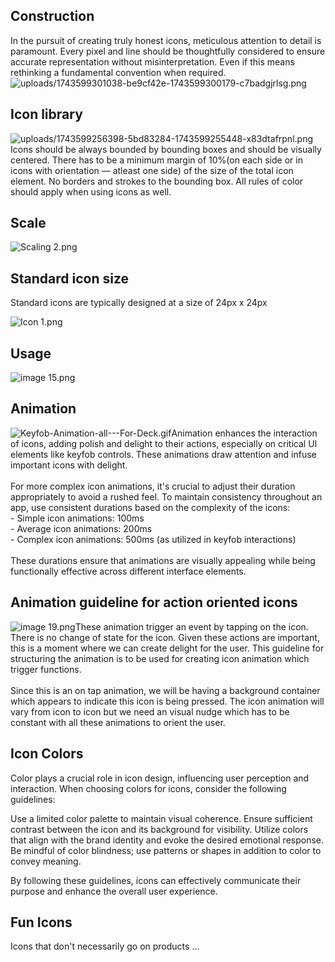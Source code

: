 <h2 style="text-align: left">Construction
</h2>
<p style="text-align: left">In the pursuit of creating truly honest icons, meticulous attention to detail is paramount. Every pixel and line should be thoughtfully considered to ensure accurate representation without misinterpretation. Even if this means rethinking a fundamental convention when required.<img src="https://bucket-production-5169.up.railway.app/uploads/uploads/1743599301038-be9cf42e-1743599300179-c7badgjrlsg.png?X-Amz-Algorithm=AWS4-HMAC-SHA256&amp;X-Amz-Credential=cipRRh8D5NgHPVuaj4zW8kzGQg6EUsES%2F20250402%2Fus-east-1%2Fs3%2Faws4_request&amp;X-Amz-Date=20250402T131010Z&amp;X-Amz-Expires=86400&amp;X-Amz-SignedHeaders=host&amp;X-Amz-Signature=f13e749251f4ad8b36352bab19faf3044e50815d9f0a17d2c06ab8f1ac660f94" alt="uploads/1743599301038-be9cf42e-1743599300179-c7badgjrlsg.png">
</p>
<h2 style="text-align: left">Icon library
</h2>
<p style="text-align: left">
<img src="https://bucket-production-5169.up.railway.app/uploads/uploads/1743599256398-5bd83284-1743599255448-x83dtafrpnl.png?X-Amz-Algorithm=AWS4-HMAC-SHA256&amp;X-Amz-Credential=cipRRh8D5NgHPVuaj4zW8kzGQg6EUsES%2F20250402%2Fus-east-1%2Fs3%2Faws4_request&amp;X-Amz-Date=20250402T131123Z&amp;X-Amz-Expires=86400&amp;X-Amz-SignedHeaders=host&amp;X-Amz-Signature=ffe8c0d207bf82c1d09bc4c8987e934404fdf7b45e909003f298b7284d8a8ba0" alt="uploads/1743599256398-5bd83284-1743599255448-x83dtafrpnl.png">Icons should be always bounded by bounding boxes and should be visually centered. There has to be a minimum margin of 10%(on each side or in icons with orientation — atleast one side) of the size of the total icon element. No borders and strokes to the bounding box. All rules of color should apply when using icons as well.
</p>
<h2 style="text-align: left">Scale
</h2>
<p style="text-align: left">
<img src="https://bucket-production-5169.up.railway.app/uploads/uploads/1743599623167-a2af4c9f-1743599622296-yw0sexsdrp.png" alt="Scaling 2.png">
</p>
<h2 style="text-align: left">Standard icon size
</h2>
<p style="text-align: left">Standard icons are typically designed at a size of 24px x 24px
</p>
<p style="text-align: left">
<img src="https://bucket-production-5169.up.railway.app/uploads/uploads/1743599748984-c803b517-1743599747962-m3caevwyjrq.png" alt="Icon 1.png">
</p>
<h2 style="text-align: left">Usage
</h2>
<p style="text-align: left">
<img src="https://bucket-production-5169.up.railway.app/uploads/uploads/1743599780594-3e7b7d6a-1743599779644-4d3qxsswaqa.png" alt="image 15.png">
</p>
<h2 style="text-align: left">Animation
</h2>
<p style="text-align: left">
<img src="https://bucket-production-5169.up.railway.app/uploads/uploads/1743599835629-fcbbe3a5-1743599834577-pk8zsrfrvs.gif" alt="Keyfob-Animation-all---For-Deck.gif">Animation enhances the interaction of icons, adding polish and delight to their actions, especially on critical UI elements like keyfob controls. These animations draw attention and infuse important icons with delight.<br>
<br>For more complex icon animations, it's crucial to adjust their duration appropriately to avoid a rushed feel. To maintain consistency throughout an app, use consistent durations based on the complexity of the icons:<br>- Simple icon animations: 100ms<br>- Average icon animations: 200ms<br>- Complex icon animations: 500ms (as utilized in keyfob interactions)<br>
<br>These durations ensure that animations are visually appealing while being functionally effective across different interface elements.
</p>
<p style="text-align: left">
</p>
<h2 style="text-align: left">Animation guideline for action oriented icons
</h2>
<p style="text-align: left">
<img src="https://bucket-production-5169.up.railway.app/uploads/uploads/1743600047913-7b7b2b34-1743600047278-fic5w3v1l.png" alt="image 19.png">These animation trigger an event by tapping on the icon. There is no change of state for the icon. Given these actions are important, this is a moment where we can create delight for the user. This guideline for structuring the animation is to be used for creating icon animation which trigger functions. <br>
<br>Since this is an on tap animation, we will be having a background container which appears to indicate this icon is being pressed. The icon animation will vary from icon to icon but we need an visual nudge which has to be constant with all these animations to orient the user.
</p>
<h2 style="text-align: left">Icon Colors
</h2>
<p style="text-align: left">Color plays a crucial role in icon design, influencing user perception and interaction. When choosing colors for icons, consider the following guidelines:
</p>
<p style="text-align: left"> Use a limited color palette to maintain visual coherence. Ensure sufficient contrast between the icon and its background for visibility. Utilize colors that align with the brand identity and evoke the desired emotional response. Be mindful of color blindness; use patterns or shapes in addition to color to convey meaning.
</p>
<p style="text-align: left">By following these guidelines, icons can effectively communicate their purpose and enhance the overall user experience.
</p>
<p style="text-align: left">
</p>
<h2 style="text-align: left">Fun Icons
</h2>
<p style="text-align: left">
</p>
<p style="text-align: left">Icons that don't necessarily go on products ...
</p>